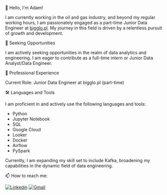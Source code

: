 👋 Hello, I'm Adam!

I am currently working in the oil and gas industry, and beyond my regular working hours, I am passionately engaged as a part-time Junior Data Engineer at [bigglo.pl](https://bigglo.pl). My journey in this field is driven by a relentless pursuit of growth and development.

🚀 Seeking Opportunities

I am actively seeking opportunities in the realm of data analytics and engineering. I am eager to contribute as a full-time intern or Junior Data Analyst/Data Engineer.

💼 Professional Experience

Current Role: Junior Data Engineer at bigglo.pl (part-time)

🛠️ Languages and Tools

I am proficient in and actively use the following languages and tools:

* Python
* Jupyter Notebook
* SQL
* Google Cloud
* Looker
* Docker
* Airflow
* PySpark

Currently, I am expanding my skill set to include Kafka, broadening my capabilities in the dynamic field of data engineering.

📫 How to reach me:

[![Linkedin](https://img.shields.io/badge/LinkedIn-0077B5?style=for-the-badge&logo=linkedin&logoColor=white)](www.linkedin.com/in/adam-stolarczyk-3611871b5)
[![Gmail](https://img.shields.io/badge/Gmail-D14836?style=for-the-badge&logo=gmail&logoColor=white)](https://mail.google.com/mail/u/?authuser=adamstolarczyk1994@gmail.COM)

<!--
**AJSTO/AJSTO** is a ✨ _special_ ✨ repository because its `README.md` (this file) appears on your GitHub profile.

Here are some ideas to get you started:

- 🔭 I’m currently working on ...
- 🌱 I’m currently learning ...
- 👯 I’m looking to collaborate on ...
- 🤔 I’m looking for help with ...
- 💬 Ask me about ...
- 📫 How to reach me: ...
- 😄 Pronouns: ...
- ⚡ Fun fact: ...
-->
